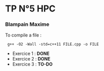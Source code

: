 # TP N°5 HPC
### Blampain Maxime

To compile a file :
```
 g++ -O2 -Wall -std=c++11 FILE.cpp -o FILE 
```

- Exercice 1 : **DONE**
- Exercice 2 : **DONE**
- Exercice 3 : **TO-DO**